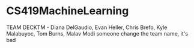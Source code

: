 # CS419MachineLearning
TEAM DECKTM - Diana DelGaudio, Evan Heller, Chris Brefo, Kyle Malabuyoc, Tom Burns, Malav Modi 
someone change the team name, it's bad
